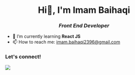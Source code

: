 <h1 align="center">Hi👋, I'm Imam Baihaqi</h1>
<h3 align="center" style="font-style: italic;">Front End Developer</h3>

- 🌱 I’m currently learning **React JS**
- 📫 How to reach me: imam.baihaqi2396@gmail.com

### Let's connect!
<p>
    <a href="https://www.linkedin.com/in/imam-baihaqi-10932819a/" target="blank"><img src="https://img.shields.io/badge/Imam_Baihaqi-30302f?style=flat&logo=linkedin" /></a>
</p>

<!--
**ImamHaqi23/ImamHaqi23** is a ✨ _special_ ✨ repository because its `README.md` (this file) appears on your GitHub profile.

Here are some ideas to get you started:

- 🔭 I’m currently working on ...
- 🌱 I’m currently learning ...
- 👯 I’m looking to collaborate on ...
- 🤔 I’m looking for help with ...
- 💬 Ask me about ...
- 📫 How to reach me: ...
- 😄 Pronouns: ...
- ⚡ Fun fact: ...
-->
